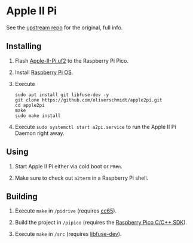 # Apple II Pi

See the [upstream repo](https://github.com/dschmenk/apple2pi) for the original, full info.

## Installing

1. Flash [Apple-II-Pi.uf2](https://github.com/oliverschmidt/apple2pi/releases/latest/download/Apple-II-Pi.uf2) to the Raspberry Pi Pico.

2. Install [Raspberry Pi OS](https://www.raspberrypi.org/software/).

3. Execute
   ```
   sudo apt install git libfuse-dev -y
   git clone https://github.com/oliverschmidt/apple2pi.git
   cd apple2pi
   make
   sudo make install
   ```

4. Execute `sudo systemctl start a2pi.service` to run the Apple II Pi Daemon right away.

## Using

1. Start Apple II Pi either via cold boot or `PR#n`.

2. Make sure to check out `a2term` in a Raspberry Pi shell.

## Building

1. Execute `make` in `/pidrive` (requires [cc65](https://cc65.github.io/)).

2. Build the project in `/pipico` (requires the [Raspberry Pico C/C++ SDK](https://www.raspberrypi.com/documentation/microcontrollers/c_sdk.html)).

3. Execute `make` in `/src` (requires [libfuse-dev](https://packages.debian.org/en/sid/libfuse-dev)).
